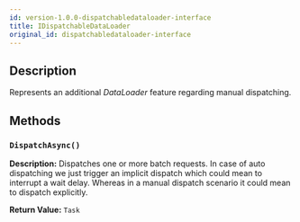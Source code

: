 ```yaml
---
id: version-1.0.0-dispatchabledataloader-interface
title: IDispatchableDataLoader
original_id: dispatchabledataloader-interface
---
```


## Description

Represents an additional _DataLoader_ feature regarding manual dispatching.

## Methods

### `DispatchAsync()`

**Description:** Dispatches one or more batch requests. In case of auto dispatching we just trigger
an implicit dispatch which could mean to interrupt a wait delay. Whereas in a manual dispatch
scenario it could mean to dispatch explicitly.

**Return Value:** `Task`
